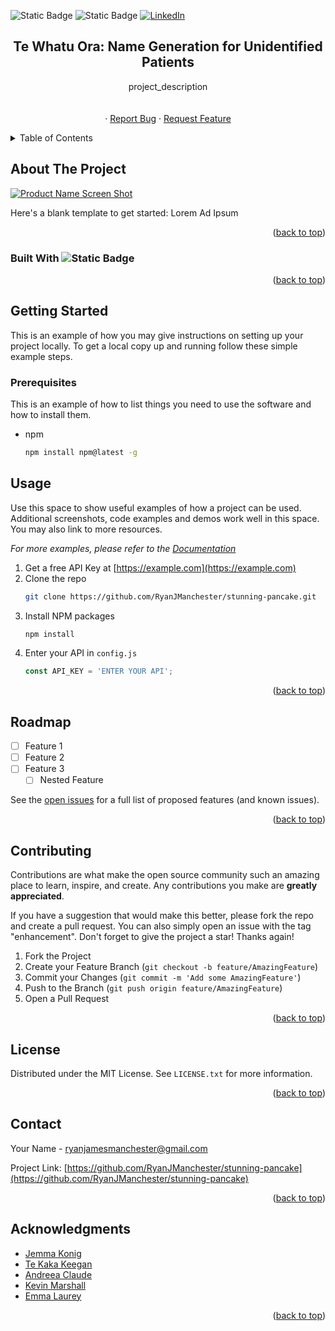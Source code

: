 <!-- Improved compatibility of back to top link: See: https://github.com/othneildrew/Best-README-Template/pull/73 -->
<a name="readme-top"></a>
<!--
*** Thanks for checking out the Best-README-Template. If you have a suggestion
*** that would make this better, please fork the repo and create a pull request
*** or simply open an issue with the tag "enhancement".
*** Don't forget to give the project a star!
*** Thanks again! Now go create something AMAZING! :D
-->



<!-- PROJECT SHIELDS -->
<!--
*** I'm using markdown "reference style" links for readability.
*** Reference links are enclosed in brackets [ ] instead of parentheses ( ).
*** See the bottom of this document for the declaration of the reference variables
*** for contributors-url, forks-url, etc. This is an optional, concise syntax you may use.
*** https://www.markdownguide.org/basic-syntax/#reference-style-links
-->
![Static Badge](https://img.shields.io/badge/CONTRIBUTORS-5-green?style=for-the-badge&logoSize=auto)
![Static Badge](https://img.shields.io/badge/license-MIT-green?style=for-the-badge&logo=license&logoSize=auto)
[![LinkedIn][linkedin-shield]][linkedin-url]
<!-- ![Forks](https://github.com/RyanJManchester/stunning-pancake/network/members) -->
<!-- [![Stargazers][stars-shield]][stars-url] -->

<h2 align="center" >Te Whatu Ora: Name Generation for Unidentified Patients</h2>

  <p align="center">
    project_description
    <br />
    <br />
    <br />
    ·
    <a href="https://github.com/RyanJManchester/stunning-pancake/issues/new?labels=bug&template=bug-report---.md">Report Bug</a>
    ·
    <a href="https://github.com/RyanJManchester/stunning-pancake/issues/new?labels=enhancement&template=feature-request---.md">Request Feature</a>
  </p>
</div>



<!-- TABLE OF CONTENTS -->
<details>
  <summary>Table of Contents</summary>
  <ol>
    <li>
      <a href="#about-the-project">About The Project</a>
    </li>
    <li>
      <a href="#getting-started">Getting Started</a>
      <ul>
        <li><a href="#prerequisites">Prerequisites</a></li>
      </ul>
    </li>
    <li><a href="#usage">Usage</a></li>
    <li><a href="#roadmap">Roadmap</a></li>
    <li><a href="#contributing">Contributing</a></li>
    <li><a href="#license">License</a></li>
    <li><a href="#contact">Contact</a></li>
    <li><a href="#acknowledgments">Acknowledgments</a></li>
  </ol>
</details>



<!-- ABOUT THE PROJECT -->
## About The Project

[![Product Name Screen Shot][product-screenshot]](https://example.com)

Here's a blank template to get started: Lorem Ad Ipsum

<p align="right">(<a href="#readme-top">back to top</a>)</p>



### Built With  ![Static Badge](https://img.shields.io/badge/Python-black?style=flat&logo=python&logoSize=auto)

<p align="right">(<a href="#readme-top">back to top</a>)</p>



<!-- GETTING STARTED -->
## Getting Started

This is an example of how you may give instructions on setting up your project locally.
To get a local copy up and running follow these simple example steps.

### Prerequisites

This is an example of how to list things you need to use the software and how to install them.
* npm
  ```sh
  npm install npm@latest -g
  ```

<!-- USAGE EXAMPLES -->
## Usage

Use this space to show useful examples of how a project can be used. Additional screenshots, code examples and demos work well in this space. You may also link to more resources.

_For more examples, please refer to the [Documentation](https://example.com)_

1. Get a free API Key at [https://example.com](https://example.com)
2. Clone the repo
   ```sh
   git clone https://github.com/RyanJManchester/stunning-pancake.git
   ```
3. Install NPM packages
   ```sh
   npm install
   ```
4. Enter your API in `config.js`
   ```js
   const API_KEY = 'ENTER YOUR API';
<p align="right">(<a href="#readme-top">back to top</a>)</p>



<!-- ROADMAP -->
## Roadmap

- [ ] Feature 1
- [ ] Feature 2
- [ ] Feature 3
    - [ ] Nested Feature

See the [open issues](https://github.com/RyanJManchester/stunning-pancake/issues) for a full list of proposed features (and known issues).

<p align="right">(<a href="#readme-top">back to top</a>)</p>



<!-- CONTRIBUTING -->
## Contributing

Contributions are what make the open source community such an amazing place to learn, inspire, and create. Any contributions you make are **greatly appreciated**.

If you have a suggestion that would make this better, please fork the repo and create a pull request. You can also simply open an issue with the tag "enhancement".
Don't forget to give the project a star! Thanks again!

1. Fork the Project
2. Create your Feature Branch (`git checkout -b feature/AmazingFeature`)
3. Commit your Changes (`git commit -m 'Add some AmazingFeature'`)
4. Push to the Branch (`git push origin feature/AmazingFeature`)
5. Open a Pull Request

<p align="right">(<a href="#readme-top">back to top</a>)</p>



<!-- LICENSE -->
## License

Distributed under the MIT License. See `LICENSE.txt` for more information.

<p align="right">(<a href="#readme-top">back to top</a>)</p>



<!-- CONTACT -->
## Contact

Your Name - ryanjamesmanchester@gmail.com

Project Link: [https://github.com/RyanJManchester/stunning-pancake](https://github.com/RyanJManchester/stunning-pancake)

<p align="right">(<a href="#readme-top">back to top</a>)</p>


<!-- ACKNOWLEDGMENTS -->
## Acknowledgments

* [Jemma Konig]()
* [Te Kaka Keegan]()
* [Andreea Claude]()
* [Kevin Marshall]()
* [Emma Laurey]()

<p align="right">(<a href="#readme-top">back to top</a>)</p>


<!-- MARKDOWN LINKS & IMAGES -->
<!-- https://www.markdownguide.org/basic-syntax/#reference-style-links -->

[stars-shield]: https://img.shields.io/github/stars/RyanJManchester/stunning-pancake.svg?style=for-the-badge
[stars-url]: https://github.com/RyanJManchester/stunning-pancake/stargazers

[license-url]: https://github.com/RyanJManchester/stunning-pancake/blob/main/LICENSE.txt
[linkedin-shield]: https://img.shields.io/badge/-LinkedIn-black.svg?style=for-the-badge&logo=linkedin&colorB=555
[linkedin-url]: https://linkedin.com/in/RyanJManchester
[product-screenshot]: images/screenshot.png
